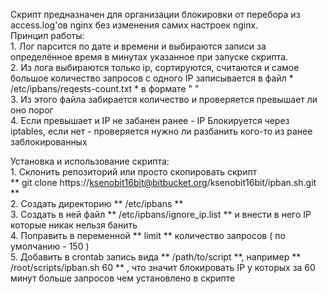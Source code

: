 Скрипт предназначен для организации блокировки от перебора из access.log'ов nginx без изменения самих настроек nginx.  
Принцип работы:  
	1. Лог парсится по дате и времени и выбираются записи за определённое время в минутах указанное при запуске скрипта.  
	2. Из лога выбираются только ip, сортируются, считаются и самое большое количество запросов с одного IP записывается в файл * /etc/ipbans/reqests-count.txt * в формате "<count> <ip>"  
	3. Из этого файла забирается количество и проверяется превышает ли оно порог  
	4. Если превышает и IP не забанен ранее - IP Блокируется через iptables, если нет - проверяется нужно ли разбанить кого-то из ранее заблокированных  
	
Установка и использование скрипта:  
	1. Склонить репозиторий или просто скопировать скрипт  
		** git clone https://ksenobit16bit@bitbucket.org/ksenobit16bit/ipban.sh.git **  
	2. Создать директорию ** /etc/ipbans **  
	3. Создать в ней файл ** /etc/ipbans/ignore_ip.list ** и внести в него IP которые никак нельзя банить  
	4. Поправить в переменной ** limit ** количество запросов ( по умолчанию - 150 )  
	5. Добавить в crontab запись вида ** /path/to/script <time> **, например ** /root/scripts/ipban.sh 60 ** , что значит блокировать IP у которых за 60 минут больше запросов чем установлено в скрипте  
